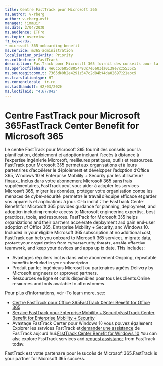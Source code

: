 ```yaml
---
title: Centre FastTrack pour Microsoft 365
ms.author: v-rberg
author: v-rberg-msft
manager: jimmuir
ms.date: 2/04/2020
ms.audience: ITPro
ms.topic: overview
f1_keywords:
- microsoft-365-onboarding-benefit
ms.service: m365-administration
localization_priority: Priority
ms.collection: FastTrack
description: FastTrack pour Microsoft 365 fournit des conseils pour la planification, déploiement et adoption incluant l’accès à distance à l’expertise ingénierie Microsoft, meilleures pratiques, outils et ressources. FastTrack pour Microsoft 365 permet aux organisations et à leurs partenaires d’accélérer le déploiement et développer l’adoption d’Office 365, Windows 10 et Enterprise Mobility + Security par les utilisateurs finaux.
ms.openlocfilehash: 4e6c53605d8054493c7e5603da0139e7c25535c5
ms.sourcegitcommit: 7365d80b2e4291e547c2d84b94da02697221abc9
ms.translationtype: HT
ms.contentlocale: fr-FR
ms.lasthandoff: 02/03/2020
ms.locfileid: "41677042"
---
```

# <a name="fasttrack-center-benefit-for-microsoft-365"></a><span data-ttu-id="a6b48-104">Centre FastTrack pour Microsoft 365</span><span class="sxs-lookup"><span data-stu-id="a6b48-104">FastTrack Center Benefit for Microsoft 365</span></span>

<span data-ttu-id="a6b48-p102">Le centre FastTrack pour Microsoft 365 fournit des conseils pour la planification, déploiement et adoption incluant l’accès à distance à l’expertise ingénierie Microsoft, meilleures pratiques, outils et ressources. FastTrack pour Microsoft 365 permet aux organisations et à leurs partenaires d’accélérer le déploiement et développer l’adoption d’Office 365, Windows 10 et Enterprise Mobility + Security par les utilisateurs finaux.. Inclus dans votre abonnement Microsoft 365 sans frais supplémentaires, FastTrack peut vous aider à adopter les services Microsoft 365, migrer les données, protéger votre organisation contre les menaces de cyber-sécurité, permettre le travail d’équipe efficace et garder vos appareils et applications à jour. Cela inclut :</span><span class="sxs-lookup"><span data-stu-id="a6b48-p102">The FastTrack Center Benefit for Microsoft 365 provides guidance for planning, deployment, and adoption including remote access to Microsoft engineering expertise, best practices, tools, and resources. FastTrack for Microsoft 365 helps organizations and their partners accelerate deployment and gain end-user adoption of Office 365, Enterprise Mobility + Security, and Windows 10. Included in your eligible Microsoft 365 subscription at no additional cost, FastTrack can help you onboard to Microsoft 365 services, migrate data, protect your organization from cybersecurity threats, enable effective teamwork, and keep your devices and apps up to date. This includes:</span></span>

- <span data-ttu-id="a6b48-109">Avantages réguliers inclus dans votre abonnement.</span><span class="sxs-lookup"><span data-stu-id="a6b48-109">Ongoing, repeatable benefits included in your subscription.</span></span>
- <span data-ttu-id="a6b48-110">Produit par les ingénieurs Microsoft ou partenaires agréés.</span><span class="sxs-lookup"><span data-stu-id="a6b48-110">Delivery by Microsoft engineers or approved partners.</span></span>
- <span data-ttu-id="a6b48-111">Ressources en ligne et outils disponibles pour tous les clients.</span><span class="sxs-lookup"><span data-stu-id="a6b48-111">Online resources and tools available to all customers.</span></span>
  
<span data-ttu-id="a6b48-112">Pour plus d’informations, voir :</span><span class="sxs-lookup"><span data-stu-id="a6b48-112">To learn more, see:</span></span>

- [<span data-ttu-id="a6b48-113">Centre FastTrack pour Office 365</span><span class="sxs-lookup"><span data-stu-id="a6b48-113">FastTrack Center Benefit for Office 365</span></span>](O365-fasttrack-benefit-for-office-365.md) 
- [<span data-ttu-id="a6b48-114">Service FastTrack pour Enterprise Mobility + Security</span><span class="sxs-lookup"><span data-stu-id="a6b48-114">FastTrack Center Benefit for Enterprise Mobility + Security</span></span>](EMS-fasttrack-benefit-for-EMS.md)
- <span data-ttu-id="a6b48-115">[Avantage FastTrack Center pour Windows 10](Win-10-fasttrack-benefit-for-Windows-10.md) vous pouvez également Explorer les services FastTrack et [demander une assistance](https://go.microsoft.com/fwlink/p/?LinkId=2003903) de FastTrack aujourd'hui.</span><span class="sxs-lookup"><span data-stu-id="a6b48-115">[FastTrack Center Benefit for Windows 10](Win-10-fasttrack-benefit-for-Windows-10.md) You can also explore FastTrack services and [request assistance](https://go.microsoft.com/fwlink/p/?LinkId=2003903) from FastTrack today.</span></span>

<span data-ttu-id="a6b48-116">FastTrack est votre partenaire pour le succès de Microsoft 365.</span><span class="sxs-lookup"><span data-stu-id="a6b48-116">FastTrack is your partner for Microsoft 365 success.</span></span>
  
  

 